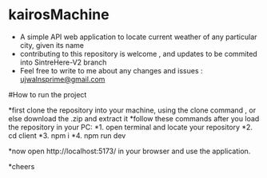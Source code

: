 # kairosMachine
* A simple API web application to locate current weather of any particular city, given its name 
* contributing to this repository is welcome , and updates to be commited into SintreHere-V2 branch
* Feel free to write to me about any changes and issues : ujwalnsprime@gmail.com
  
#How to run the project

*first clone the repository into your machine, using the clone command , or else download the .zip and extract it
*follow these commands after you load the repository in your PC:
*1. open terminal and locate your repository
*2. cd client
*3. npm i
*4. npm run dev

*now open http://localhost:5173/ in your browser and use the application.


*cheers
